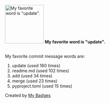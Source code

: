 <img src="https://my-badges.github.io/my-badges/favorite-word.png" alt="My favorite word is &quot;update&quot;." title="My favorite word is &quot;update&quot;." width="128">
<strong>My favorite word is &quot;update&quot;.</strong>
<br><br>

My favorite commit message words are:

1. update (used 160 times)
2. readme.md (used 102 times)
3. add (used 34 times)
4. merge (used 23 times)
5. pyproject.toml (used 15 times)


Created by <a href="https://github.com/my-badges/my-badges">My Badges</a>